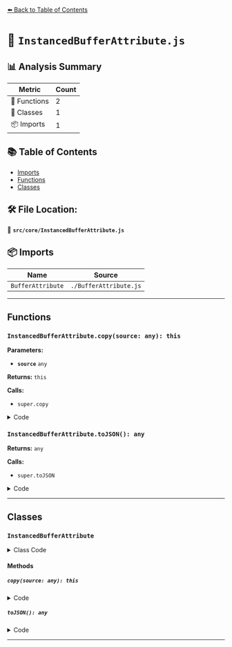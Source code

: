 [⬅️ Back to Table of Contents](../../index.md)

# 📄 `InstancedBufferAttribute.js`

## 📊 Analysis Summary

| Metric | Count |
|--------|-------|
| 🔧 Functions | 2 |
| 🧱 Classes | 1 |
| 📦 Imports | 1 |

## 📚 Table of Contents

- [Imports](#imports)
- [Functions](#functions)
- [Classes](#classes)

## 🛠️ File Location:
📂 **`src/core/InstancedBufferAttribute.js`**

## 📦 Imports

| Name | Source |
|------|--------|
| `BufferAttribute` | `./BufferAttribute.js` |


---

## Functions

### `InstancedBufferAttribute.copy(source: any): this`

**Parameters:**

- **`source`** `any`

**Returns:** `this`

**Calls:**

- `super.copy`

<details><summary>Code</summary>

```typescript
copy( source ) {

		super.copy( source );

		this.meshPerAttribute = source.meshPerAttribute;

		return this;

	}
```
</details>

### `InstancedBufferAttribute.toJSON(): any`

**Returns:** `any`

**Calls:**

- `super.toJSON`

<details><summary>Code</summary>

```typescript
toJSON() {

		const data = super.toJSON();

		data.meshPerAttribute = this.meshPerAttribute;

		data.isInstancedBufferAttribute = true;

		return data;

	}
```
</details>


---

## Classes

### `InstancedBufferAttribute`

<details><summary>Class Code</summary>

```ts
class InstancedBufferAttribute extends BufferAttribute {

	/**
	 * Constructs a new instanced buffer attribute.
	 *
	 * @param {TypedArray} array - The array holding the attribute data.
	 * @param {number} itemSize - The item size.
	 * @param {boolean} [normalized=false] - Whether the data are normalized or not.
	 * @param {number} [meshPerAttribute=1] - How often a value of this buffer attribute should be repeated.
	 */
	constructor( array, itemSize, normalized, meshPerAttribute = 1 ) {

		super( array, itemSize, normalized );

		/**
		 * This flag can be used for type testing.
		 *
		 * @type {boolean}
		 * @readonly
		 * @default true
		 */
		this.isInstancedBufferAttribute = true;

		/**
		 * Defines how often a value of this buffer attribute should be repeated. A
		 * value of one means that each value of the instanced attribute is used for
		 * a single instance. A value of two means that each value is used for two
		 * consecutive instances (and so on).
		 *
		 * @type {number}
		 * @default 1
		 */
		this.meshPerAttribute = meshPerAttribute;

	}

	copy( source ) {

		super.copy( source );

		this.meshPerAttribute = source.meshPerAttribute;

		return this;

	}

	toJSON() {

		const data = super.toJSON();

		data.meshPerAttribute = this.meshPerAttribute;

		data.isInstancedBufferAttribute = true;

		return data;

	}

}
```
</details>

#### Methods

##### `copy(source: any): this`

<details><summary>Code</summary>

```ts
copy( source ) {

		super.copy( source );

		this.meshPerAttribute = source.meshPerAttribute;

		return this;

	}
```
</details>

##### `toJSON(): any`

<details><summary>Code</summary>

```ts
toJSON() {

		const data = super.toJSON();

		data.meshPerAttribute = this.meshPerAttribute;

		data.isInstancedBufferAttribute = true;

		return data;

	}
```
</details>


---